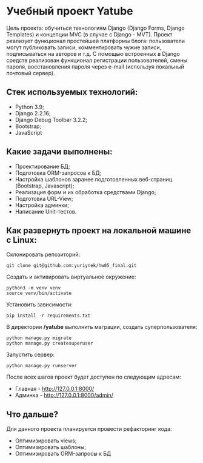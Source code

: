 # Учебный проект Yatube
Цель проекта: обучиться технологиям Django (Django Forms, Django Templates) и концепции MVC (в случае с Django - MVT).
Проект реализует функционал простейшей платформы блога: пользователи могут публиковать записи, комментировать чужие записи, подписываться на авторов и т.д.
С помощью встроенных в Django средств реализован функционал регистрации пользователей, смены пароля, восстановления пароля через e-mail (используя локальный почтовый сервер).
## Стек используемых технологий:
+ Python 3.9;
+ Django 2.2.16;
+ Django Debug Toolbar 3.2.2;
+ Bootstrap;
+ JavaScript
## Какие задачи выполнены:
+ Проектирование БД;
+ Подготовка ORM-запросов к БД;
+ Настройка шаблонов заранее подготовленных веб-страниц (Bootstrap, Javascript);
+ Реализация форм и их обработка средствами Django;
+ Подготовка URL-View;
+ Настройка админки;
+ Написание Unit-тестов.
## Как развернуть проект на локальной машине с Linux:
Склонировать репозиторий:
```
git clone git@github.com:yuriynek/hw05_final.git
```
Создать и активировать виртуальное окружение:
```
python3 -m venv venv
source venv/bin/activate
```
Установить зависимости:
```
pip install -r requirements.txt
```
В директории **/yatube** выполнить маграции, создать суперпользователя:
```
python manage.py migrate
python manage.py createsuperuser
```
Запустить сервер:
```
python manage.py runserver
```
После всех шагов проект будет доступен по следующим адресам:
+ Главная - http://127.0.0.1:8000/
+ Админка - http://127.0.0.1:8000/admin/

## Что дальше?
Для данного проекта планируется провести рефакторинг кода:
+ Оптимизировать views;
+ Оптимизировать шаблоны;
+ Оптимизировать ORM-запросы к БД
